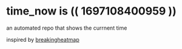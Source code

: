 # time_now is (( 1697108400959 ))

an automated repo that shows the currnent time

inspired by [breakingheatmap](https://github.com/breakingheatmap/breakingheatmap)